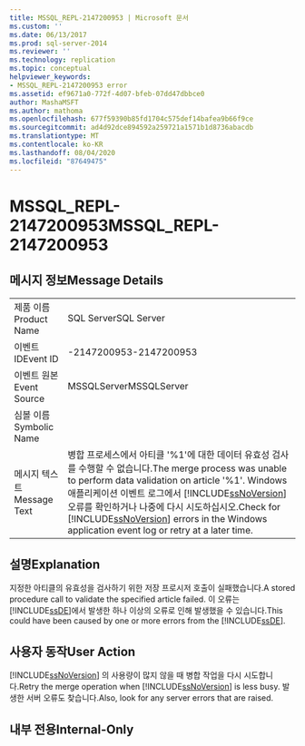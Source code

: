 ```yaml
---
title: MSSQL_REPL-2147200953 | Microsoft 문서
ms.custom: ''
ms.date: 06/13/2017
ms.prod: sql-server-2014
ms.reviewer: ''
ms.technology: replication
ms.topic: conceptual
helpviewer_keywords:
- MSSQL_REPL-2147200953 error
ms.assetid: ef9671a0-772f-4d07-bfeb-07dd47dbbce0
author: MashaMSFT
ms.author: mathoma
ms.openlocfilehash: 677f59390b85fd1704c575def14bafea9b66f9ce
ms.sourcegitcommit: ad4d92dce894592a259721a1571b1d8736abacdb
ms.translationtype: MT
ms.contentlocale: ko-KR
ms.lasthandoff: 08/04/2020
ms.locfileid: "87649475"
---
```

# <a name="mssql_repl-2147200953"></a><span data-ttu-id="658e7-102">MSSQL_REPL-2147200953</span><span class="sxs-lookup"><span data-stu-id="658e7-102">MSSQL_REPL-2147200953</span></span>
    
## <a name="message-details"></a><span data-ttu-id="658e7-103">메시지 정보</span><span class="sxs-lookup"><span data-stu-id="658e7-103">Message Details</span></span>  
  
|||  
|-|-|  
|<span data-ttu-id="658e7-104">제품 이름</span><span class="sxs-lookup"><span data-stu-id="658e7-104">Product Name</span></span>|<span data-ttu-id="658e7-105">SQL Server</span><span class="sxs-lookup"><span data-stu-id="658e7-105">SQL Server</span></span>|  
|<span data-ttu-id="658e7-106">이벤트 ID</span><span class="sxs-lookup"><span data-stu-id="658e7-106">Event ID</span></span>|<span data-ttu-id="658e7-107">-2147200953</span><span class="sxs-lookup"><span data-stu-id="658e7-107">-2147200953</span></span>|  
|<span data-ttu-id="658e7-108">이벤트 원본</span><span class="sxs-lookup"><span data-stu-id="658e7-108">Event Source</span></span>|<span data-ttu-id="658e7-109">MSSQLServer</span><span class="sxs-lookup"><span data-stu-id="658e7-109">MSSQLServer</span></span>|  
|<span data-ttu-id="658e7-110">심볼 이름</span><span class="sxs-lookup"><span data-stu-id="658e7-110">Symbolic Name</span></span>||  
|<span data-ttu-id="658e7-111">메시지 텍스트</span><span class="sxs-lookup"><span data-stu-id="658e7-111">Message Text</span></span>|<span data-ttu-id="658e7-112">병합 프로세스에서 아티클 '%1'에 대한 데이터 유효성 검사를 수행할 수 없습니다.</span><span class="sxs-lookup"><span data-stu-id="658e7-112">The merge process was unable to perform data validation on article '%1'.</span></span> <span data-ttu-id="658e7-113">Windows 애플리케이션 이벤트 로그에서 [!INCLUDE[ssNoVersion](../../includes/ssnoversion-md.md)] 오류를 확인하거나 나중에 다시 시도하십시오.</span><span class="sxs-lookup"><span data-stu-id="658e7-113">Check for [!INCLUDE[ssNoVersion](../../includes/ssnoversion-md.md)] errors in the Windows application event log or retry at a later time.</span></span>|  
  
## <a name="explanation"></a><span data-ttu-id="658e7-114">설명</span><span class="sxs-lookup"><span data-stu-id="658e7-114">Explanation</span></span>  
 <span data-ttu-id="658e7-115">지정한 아티클의 유효성을 검사하기 위한 저장 프로시저 호출이 실패했습니다.</span><span class="sxs-lookup"><span data-stu-id="658e7-115">A stored procedure call to validate the specified article failed.</span></span> <span data-ttu-id="658e7-116">이 오류는 [!INCLUDE[ssDE](../../includes/ssde-md.md)]에서 발생한 하나 이상의 오류로 인해 발생했을 수 있습니다.</span><span class="sxs-lookup"><span data-stu-id="658e7-116">This could have been caused by one or more errors from the [!INCLUDE[ssDE](../../includes/ssde-md.md)].</span></span>  
  
## <a name="user-action"></a><span data-ttu-id="658e7-117">사용자 동작</span><span class="sxs-lookup"><span data-stu-id="658e7-117">User Action</span></span>  
 <span data-ttu-id="658e7-118">[!INCLUDE[ssNoVersion](../../includes/ssnoversion-md.md)] 의 사용량이 많지 않을 때 병합 작업을 다시 시도합니다.</span><span class="sxs-lookup"><span data-stu-id="658e7-118">Retry the merge operation when [!INCLUDE[ssNoVersion](../../includes/ssnoversion-md.md)] is less busy.</span></span> <span data-ttu-id="658e7-119">발생한 서버 오류도 찾습니다.</span><span class="sxs-lookup"><span data-stu-id="658e7-119">Also, look for any server errors that are raised.</span></span>  
  
## <a name="internal-only"></a><span data-ttu-id="658e7-120">내부 전용</span><span class="sxs-lookup"><span data-stu-id="658e7-120">Internal-Only</span></span>  
  
